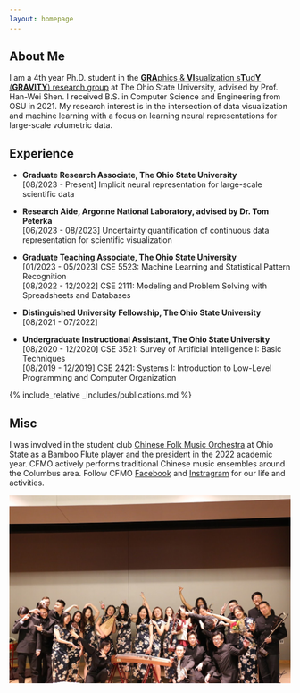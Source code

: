 ```yaml
---
layout: homepage
---
```


<!-- 
TODO:
    1. Add a navbar
    2. Add blogs
    3. Link blags
 -->

## About Me

I am a 4th year Ph.D. student in the [**GRA**phics & **VI**sualization s**T**ud**Y** (**GRAVITY**) research group](https://sites.google.com/view/gravity-research-group/home?authuser=0) at The Ohio State University, advised by Prof. Han-Wei Shen. I received B.S. in Computer Science and Engineering from OSU in 2021. My research interest is in the intersection of data visualization and machine learning with a focus on learning neural representations for large-scale volumetric data.

## Experience

- **Graduate Research Associate, The Ohio State University**
    <br>
    [08/2023 - Present] Implicit neural representation for large-scale scientific data

- **Research Aide, Argonne National Laboratory, advised by Dr. Tom Peterka**
    <br>
    [06/2023 - 08/2023] Uncertainty quantification of continuous data representation for scientific visualization

- **Graduate Teaching Associate, The Ohio State University**
    <br>
    [01/2023 - 05/2023] CSE 5523: Machine Learning and Statistical Pattern Recognition
    <br>
    [08/2022 - 12/2022] CSE 2111: Modeling and Problem Solving with Spreadsheets and Databases

- **Distinguished University Fellowship, The Ohio State University**
    <br>
    [08/2021 - 07/2022]

- **Undergraduate Instructional Assistant, The Ohio State University**
    <br>
    [08/2020 - 12/2020] CSE 3521: Survey of Artificial Intelligence I: Basic Techniques
    <br>
    [08/2019 - 12/2019] CSE 2421: Systems I: Introduction to Low-Level Programming and Computer Organization

{% include_relative _includes/publications.md %}

## Misc

I was involved in the student club [Chinese Folk Music Orchestra](https://activities.osu.edu/involvement/student_organizations/find_a_student_org/?i=dd4a238a-783f-4be7-b4f6-0efc7a127bbd&l=C&c=Columbus&page=2) at Ohio State as a Bamboo Flute player and the president in the 2022 academic year. CFMO actively performs traditional Chinese music ensembles around the Columbus area. Follow CFMO [Facebook](https://www.facebook.com/osucfmo) and [Instragram](https://www.instagram.com/osu_cfmo) for our life and activities.

![CFMO 2018 Concert](/assets/img/cfmo_2018_concert.jpg)

<!-- <div class='globeContainer'>
    <script type="text/javascript" id="clstr_globe" src="//clustrmaps.com/globe.js?d=3xW1OFo-Ovl9vGJVBazgnc3fWzVdl0jqLTIW8_X9Zzc"></script>
</div> -->